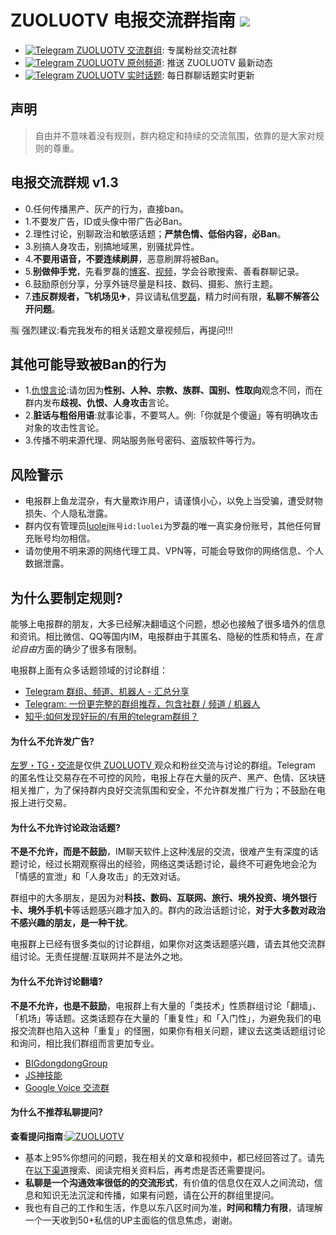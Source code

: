 ZUOLUOTV 电报交流群指南 ![](https://img.shields.io/badge/ZUOLUOTV-电报指南-orange.svg?style=flat) 
=================

* [![Telegram](https://static.is26.com/tmp/telegram.svg)](https://t.me/zuoluotv)[ ZUOLUOTV 交流群组](https://t.me/zuoluotv): 专属粉丝交流社群
* [![Telegram](https://static.is26.com/tmp/telegram2.svg)](https://t.me/zuoluotvofficial)[ ZUOLUOTV 原创频道](https://t.me/zuoluotvofficial): 推送 ZUOLUOTV 最新动态
* [![Telegram](https://static.is26.com/tmp/telegram3.svg)](https://hot.zuoluo.tv)[ ZUOLUOTV 实时话题](https://hot.zuoluo.tv): 每日群聊话题实时更新

## 声明

> 自由并不意味着没有规则，群内稳定和持续的交流氛围，依靠的是大家对规则的尊重。

## 电报交流群规 v1.3

* 0.任何传播黑产、灰产的行为，直接ban。
* 1.不要发广告，ID或头像中带广告必Ban。
* 2.理性讨论，别聊政治和敏感话题；**严禁色情、低俗内容，必Ban**。
* 3.别搞人身攻击，别搞地域黑，别骚扰异性。
* 4.**不要用语音，不要连续刷屏**，恶意刷屏将被Ban。
* 5.**别做伸手党**，先看罗磊的[博客](https://luolei.org)、[视频](https://zuoluo.tv/youtube)，学会谷歌搜索、善看群聊记录。
* 6.鼓励原创分享，分享外链尽量是科技、数码、摄影、旅行主题。
* 7.**违反群规者，飞机场见✈**，异议请私信[罗磊](t.me/luolei)，精力时间有限，**私聊不解答公开问题**。

🈯 强烈建议:看完我发布的相关话题文章视频后，再提问!!!

## 其他可能导致被Ban的行为

* 1.[仇恨言论](https://www.wikiwand.com/zh/%E4%BB%87%E6%81%A8%E8%A8%80%E8%AB%96):请勿因为**性别、人种、宗教、族群、国别、性取向**观念不同，而在群内发布**歧视、仇恨、人身攻击**言论。
* 2.**脏话与粗俗用语**:就事论事，不要骂人。例:「你就是个傻逼」等有明确攻击对象的攻击性言论。
* 3.传播不明来源代理、网站服务账号密码、盗版软件等行为。

## 风险警示

* 电报群上鱼龙混杂，有大量欺诈用户，请谨慎小心，以免上当受骗，遭受财物损失、个人隐私泄露。
* 群内仅有管理员[luolei](https://t.me/luolei)`账号id:luolei`为罗磊的唯一真实身份账号，其他任何冒充账号均勿相信。
* 请勿使用不明来源的网络代理工具、VPN等，可能会导致你的网络信息、个人数据泄露。

## 为什么要制定规则?

能够上电报群的朋友，大多已经解决翻墙这个问题，想必也接触了很多墙外的信息和资讯。相比微信、QQ等国内IM，电报群由于其匿名、隐秘的性质和特点，在*言论自由*方面的确少了很多有限制。

电报群上面有众多话题领域的讨论群组：

* [Telegram 群组、频道、机器人 - 汇总分享](https://congcong0806.github.io/2018/04/24/Telegram/)
* [Telegram: 一份更完整的群组推荐，包含社群 / 频道 / 机器人](https://blog.liyuans.com/archives/telegram-recommendation.html)
* [知乎:如何发现好玩的/有用的telegram群组？](https://www.zhihu.com/question/41252478?nr=1)

#### 为什么不允许发广告?

[左罗・TG・交流](t.me/zuoluotv)是仅供[ ZUOLUOTV ](https://zuoluo.tv/youtube)观众和粉丝交流与讨论的群组。Telegram 的匿名性让交易存在不可控的风险，电报上存在大量的灰产、黑产、色情、区块链相关推广，为了保持群内良好交流氛围和安全，不允许群发推广行为；不鼓励在电报上进行交易。

#### 为什么不允许讨论政治话题?

**不是不允许，而是不鼓励**，IM聊天软件上这种浅层的交流，很难产生有深度的话题讨论，经过长期观察得出的经验，网络这类话题讨论，最终不可避免地会沦为「情感的宣泄」和「人身攻击」的无效对话。

群组中的大多朋友，是因为对**科技、数码、互联网、旅行、境外投资、境外银行卡、境外手机卡**等话题感兴趣才加入的。群内的政治话题讨论，**对于大多数对政治不感兴趣的朋友，是一种干扰**。

电报群上已经有很多类似的讨论群组，如果你对这类话题感兴趣，请去其他交流群组讨论。无责任提醒:互联网并不是法外之地。

#### 为什么不允许讨论翻墙?

**不是不允许，也是不鼓励**，电报群上有大量的「类技术」性质群组讨论「翻墙」、「机场」等话题。这类话题存在大量的「重复性」和「入门性」，为避免我们的电报交流群也陷入这种「重复」的怪圈，如果你有相关问题，建议去这类话题组讨论和询问，相比我们群组而言更加专业。

* [BIGdongdongGroup](https://t.me/bigdongdongGroup)
* [JS神技能](https://t.me/joinchat/IH5XJktzBKVVn4Q5fZeq5Q)
* [Google Voice 交流群](https://t.me/googlevoice)

#### 为什么不推荐私聊提问?

**查看提问指南**:[![ZUOLUOTV](https://img.shields.io/badge/ZUOLUOTV-提问指南-blue.svg?style=flat)](https://github.com/zuoluotv/zuoluotv/blob/master/HowToAskQuestions.md)

* 基本上95%你想问的问题，我在相关的文章和视频中，都已经回答过了。请先在[以下渠道](https://github.com/zuoluotv/zuoluotv#%E4%BB%8E%E5%93%AA%E6%89%BE%E5%88%B0%E6%88%91)搜索、阅读完相关资料后，再考虑是否还需要提问。
* **私聊是一个沟通效率很低的的交流形式**，有价值的信息仅在双人之间流动，信息和知识无法沉淀和传播，如果有问题，请在公开的群组里提问。
* 我也有自己的工作和生活，作息以东八区时间为准，**时间和精力有限**，请理解一个一天收到50+私信的UP主面临的信息焦虑，谢谢。






